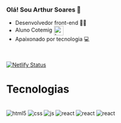### Olá! Sou Arthur Soares 👋

<ul>
    <li>Desenvolvedor front-end 🧑‍💻</li>
    <li>Aluno Cotemig<img src="https://raichu-uploads.s3.amazonaws.com/logo_faculdade-cotemig_jeR1PV.png" alt="Logo Cotemig" height="25px" style="vertical-align:middle; margin-left: 5px"> </li>
    <li>Apaixonado por tecnologia 💻</li>
</ul>

<br>

[![Netlify Status](https://api.netlify.com/api/v1/badges/304acb2c-d9a1-4a53-bb4c-2d6415f4dab5/deploy-status)](https://app.netlify.com/sites/portfolio-arthur-soares/deploys)

# Tecnologias
<div style="display: inline-block"><br/>
<img align="center" alt="html5" src="https://img.shields.io/badge/HTML5-E34F26?style=for-the-badge&logo=html5&logoColor=white" />
<img align="center" alt="css" src="https://img.shields.io/badge/CSS3-1572B6?style=for-the-badge&logo=css3&logoColor=white" />
<img align="center" alt="js" src="https://img.shields.io/badge/JavaScript-F7DF1E?style=for-the-badge&logo=javascript&logoColor=black" />
<img align="center" alt="react" src="https://img.shields.io/badge/React-20232A?style=for-the-badge&logo=react&logoColor=61DAFB" />
<img align="center" alt="react" src="https://img.shields.io/badge/Figma-F24E1E?style=for-the-badge&logo=figma&logoColor=white" />
<img align="center" alt="react" src="https://img.shields.io/badge/Bootstrap-563D7C?style=for-the-badge&logo=bootstrap&logoColor=white" />

